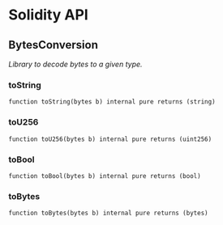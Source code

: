 # Solidity API

## BytesConversion

_Library to decode bytes to a given type._

### toString

```solidity
function toString(bytes b) internal pure returns (string)
```

### toU256

```solidity
function toU256(bytes b) internal pure returns (uint256)
```

### toBool

```solidity
function toBool(bytes b) internal pure returns (bool)
```

### toBytes

```solidity
function toBytes(bytes b) internal pure returns (bytes)
```

